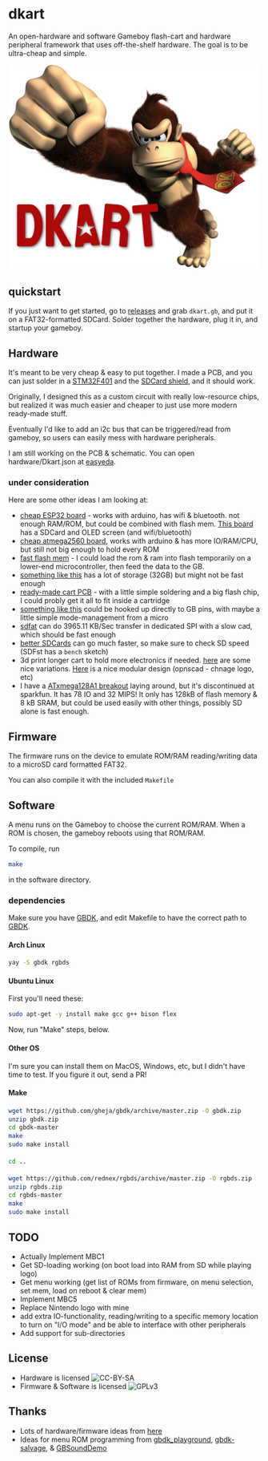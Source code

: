 # dkart

An open-hardware and software Gameboy flash-cart and hardware peripheral framework that uses off-the-shelf hardware. The goal is to be ultra-cheap and simple.

![logo](./logo.png)

## quickstart

If you just want to get started, go to [releases](https://github.com/konsumer/dkart/releases) and grab `dkart.gb`, and put it on a FAT32-formatted SDCard. Solder together the hardware, plug it in, and startup your gameboy.


## Hardware

It's meant to be very cheap & easy to put together. I made a PCB, and you can just solder in a [STM32F401](https://www.banggood.com/STM32F401-Development-Board-STM32F401CCU6-STM32F4-Learning-Board-p-1568897.html) and the [SDCard shield](https://www.banggood.com/SD-Card-Module-Slot-Socket-Reader-Mp3-player-p-74105.html), and it should work.

Originally, I designed this as a custom circuit with really low-resource chips, but realized it was much easier and cheaper to just use more modern ready-made stuff.

Eventually I'd like to add an i2c bus that can be triggered/read from gameboy, so users can easily mess with hardware peripherals.

I am still working on the PCB & schematic. You can open hardware/Dkart.json at [easyeda](https://easyeda.com/).

### under consideration

Here are some other ideas I am looking at:

* [cheap ESP32 board](https://www.banggood.com/Geekcreit-ESP32-WiFibluetooth-Development-Board-Ultra-Low-Power-Consumption-Dual-Cores-Unsoldered-p-1214159.html) - works with arduino, has wifi & bluetooth. not enough RAM/ROM, but could be combined with flash mem. [This board](https://www.banggood.com/LILYGO-TTGO-T2-ESP32-0_95-OLED-SD-Card-WiFi-bluetooth-Module-Development-Board-p-1270477.html?rmmds=search&cur_warehouse=CN) has a SDCard and OLED screen (and wifi/bluetooth)
* [cheap atmega2560 board](https://robotdyn.com/mega-2560-pro-mini-atmega2560-16au.html), works with arduino & has more IO/RAM/CPU, but still not big enough to hold every ROM
* [fast flash mem](https://www.sparkfun.com/products/15809) - I could load the rom & ram into flash temporarily on a lower-end microcontroller, then feed the data to the GB.
* [something like this](https://www.banggood.com/GY-Openlog-Cleanflight-Naze32-F3-Blackbox-Flash-Recorder-Module-p-1309673.html) has a lot of storage (32GB) but might not be fast enough
* [ready-made cart PCB](https://store.kitsch-bent.com/product/kk_gb_brkout) - with a little simple soldering and a big flash chip, I could probly get it all to fit inside a cartridge
* [something like this](http://ww1.microchip.com/downloads/en/DeviceDoc/20005023B.pdf) could be hooked up directly to GB pins, with maybe a little simple mode-management from a micro
* [sdfat](https://github.com/greiman/SdFat-beta) can do 3965.11 KB/Sec transfer in dedicated SPI with a slow cad, which should be fast enough
* [better SDCards](https://www.cameramemoryspeed.com/sd-memory-card-faq/fastest-memory-card/) can go much faster, so make sure to check SD speed (SDFst has a `bench` sketch)
* 3d print longer cart to hold more electronics if needed. [here](https://www.thingiverse.com/thing:2882206) are some nice variations. [Here](https://www.thingiverse.com/thing:3101147) is a nice modular design (opnscad - chnage logo, etc)
* I have a [ATxmega128A1 breakout](https://www.sparkfun.com/products/retired/9546) laying around, but it's discontinued at sparkfun. It has 78 IO and 32 MIPS! It only has 128kB of flash memory & 8 kB SRAM, but could be used easily with other things, possibly SD alone is fast enough.


## Firmware

The firmware runs on the device to emulate ROM/RAM reading/writing data to a microSD card formatted FAT32.

You can also compile it with the included `Makefile`


## Software

A menu runs on the Gameboy to choose the current ROM/RAM. When a ROM is chosen, the gameboy reboots using that ROM/RAM.

To compile, run

```sh
make
```

in the software directory. 


### dependencies

Make sure you have [GBDK](https://github.com/gheja/gbdk), and edit Makefile to have the correct path to [GBDK](http://gbdk.sourceforge.net/).

#### Arch Linux

```sh
yay -S gbdk rgbds
```

#### Ubuntu Linux
First you'll need these:

```sh
sudo apt-get -y install make gcc g++ bison flex
```

Now, run "Make" steps, below.

#### Other OS

I'm sure you can install them on MacOS, Windows, etc, but I didn't have time to test. If you figure it out, send a PR!


#### Make

```sh
wget https://github.com/gheja/gbdk/archive/master.zip -O gbdk.zip
unzip gbdk.zip
cd gbdk-master
make
sudo make install

cd ..

wget https://github.com/rednex/rgbds/archive/master.zip -O rgbds.zip
unzip rgbds.zip
cd rgbds-master
make
sudo make install
```

## TODO

* Actually Implement MBC1
* Get SD-loading working (on boot load into RAM from SD while playing logo)
* Get menu working (get list of ROMs from firmware, on menu selection, set mem, load on reboot & clear mem)
* Implement MBC5
* Replace Nintendo logo with mine
* add extra IO-functionality, reading/writing to a specific memory location to turn on "I/O mode" and be able to interface with other peripherals
* Add support for sub-directories

## License

* Hardware is licensed ![CC-BY-SA](http://i.creativecommons.org/l/by-sa/3.0/88x31.png)
* Firmware & Software is licensed ![GPLv3](http://www.gnu.org/graphics/gplv3-88x31.png)


## Thanks

* Lots of hardware/firmware ideas from [here](https://dhole.github.io/post/gameboy_cartridge_emu_1/)
* Ideas for menu ROM programming from [gbdk_playground](https://github.com/mrombout/gbdk_playground), [gbdk-salvage](https://github.com/gbdk-salvage/grooves-game-boy-programming), & [GBSoundDemo](https://github.com/Zal0/GBSoundDemo)